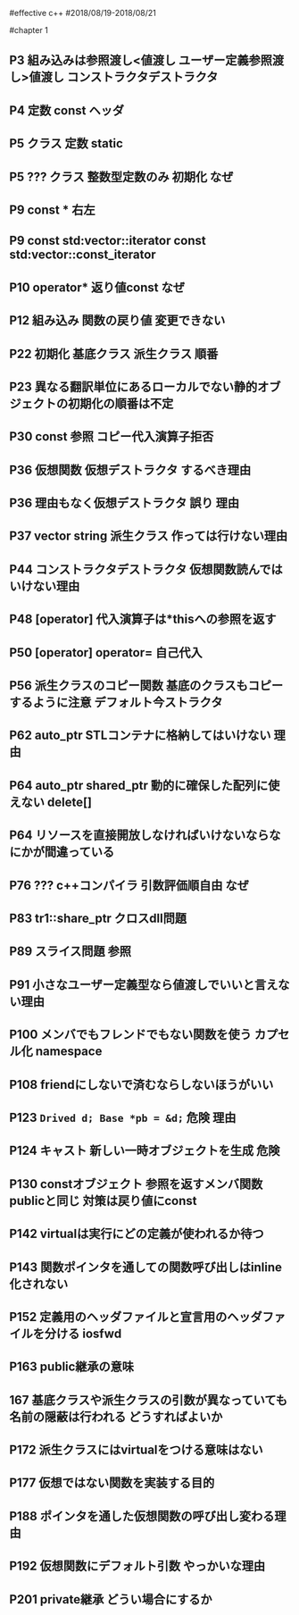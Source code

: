 #effective c++
#2018/08/19-2018/08/21

#chapter 1

P3 
	組み込みは参照渡し<値渡し ユーザー定義参照渡し>値渡し コンストラクタデストラクタ	
--- 
P4 
	定数 const ヘッダ
--- 
P5 
	クラス 定数 static
--- 
P5 ???
	クラス 整数型定数のみ 初期化 なぜ
--- 
P9
	const * 右左
--- 
P9
	const std:vector<int>::iterator const std:vector<int>::const_iterator 
--- 
P10
	operator* 返り値const なぜ
--- 
P12
	組み込み 関数の戻り値 変更できない
--- 
P22
	初期化 基底クラス 派生クラス 順番
--- 
P23
	異なる翻訳単位にあるローカルでない静的オブジェクトの初期化の順番は不定	
--- 
P30
	const 参照 コピー代入演算子拒否
---
P36
	仮想関数 仮想デストラクタ するべき理由
---
P36
	理由もなく仮想デストラクタ 誤り 理由
---
P37
	vector string 派生クラス 作っては行けない理由
---
P44
	コンストラクタデストラクタ 仮想関数読んではいけない理由
---
P48 [operator]
	代入演算子は*thisへの参照を返す	
---
P50 [operator]
	operator= 自己代入
---
P56 
	派生クラスのコピー関数 基底のクラスもコピーするように注意 デフォルト今ストラクタ
---
P62
	auto_ptr STLコンテナに格納してはいけない 理由
---
P64
	auto_ptr shared_ptr 動的に確保した配列に使えない delete[]
---
P64
	リソースを直接開放しなければいけないならなにかが間違っている
---
P76 ???
	c++コンパイラ 引数評価順自由 なぜ
---
P83
	tr1::share_ptr クロスdll問題
---
P89
	スライス問題 参照
---
P91
	小さなユーザー定義型なら値渡しでいいと言えない理由
---
P100
	メンバでもフレンドでもない関数を使う カプセル化 namespace
---
P108
	friendにしないで済むならしないほうがいい
---
P123
	`Drived d; Base *pb = &d;` 危険 理由
---
P124
	キャスト 新しい一時オブジェクトを生成 危険
---
P130
	constオブジェクト 参照を返すメンバ関数 publicと同じ 対策は戻り値にconst
---
P142
	virtualは実行にどの定義が使われるか待つ
---
P143
	関数ポインタを通しての関数呼び出しはinline化されない
---
P152
	定義用のヘッダファイルと宣言用のヘッダファイルを分ける iosfwd
---
P163
	public継承の意味
---
167
	基底クラスや派生クラスの引数が異なっていても名前の隠蔽は行われる どうすればよいか
---
P172
	派生クラスにはvirtualをつける意味はない
---
P177
	仮想ではない関数を実装する目的
---
P188
	ポインタを通した仮想関数の呼び出し変わる理由
---
P192
	仮想関数にデフォルト引数 やっかいな理由
---
P201
	private継承 どうい場合にするか
---
